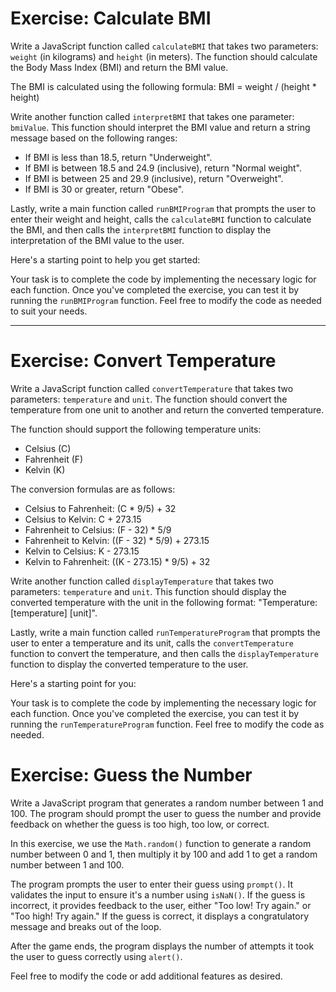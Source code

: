 # Exercise: Calculate BMI
Write a JavaScript function called `calculateBMI` that takes two parameters: `weight` (in kilograms) and `height` (in meters). The function should calculate the Body Mass Index (BMI) and return the BMI value.

The BMI is calculated using the following formula:
BMI = weight / (height * height)

Write another function called `interpretBMI` that takes one parameter: `bmiValue`. This function should interpret the BMI value and return a string message based on the following ranges:

- If BMI is less than 18.5, return "Underweight".
- If BMI is between 18.5 and 24.9 (inclusive), return "Normal weight".
- If BMI is between 25 and 29.9 (inclusive), return "Overweight".
- If BMI is 30 or greater, return "Obese".

Lastly, write a main function called `runBMIProgram` that prompts the user to enter their weight and height, calls the `calculateBMI` function to calculate the BMI, and then calls the `interpretBMI` function to display the interpretation of the BMI value to the user.

Here's a starting point to help you get started:

Your task is to complete the code by implementing the necessary logic for each function. Once you've completed the exercise, you can test it by running the `runBMIProgram` function. Feel free to modify the code as needed to suit your needs.


------------------------------------------

# Exercise: Convert Temperature

Write a JavaScript function called `convertTemperature` that takes two parameters: `temperature` and `unit`.
The function should convert the temperature from one unit to another and return the converted temperature.

The function should support the following temperature units:
- Celsius (C)
- Fahrenheit (F)
- Kelvin (K)

The conversion formulas are as follows:
- Celsius to Fahrenheit: (C * 9/5) + 32
- Celsius to Kelvin: C + 273.15
- Fahrenheit to Celsius: (F - 32) * 5/9
- Fahrenheit to Kelvin: ((F - 32) * 5/9) + 273.15
- Kelvin to Celsius: K - 273.15
- Kelvin to Fahrenheit: ((K - 273.15) * 9/5) + 32

Write another function called `displayTemperature` that takes two parameters: `temperature` and `unit`. This function should display the converted temperature with the unit in the following format: "Temperature: [temperature] [unit]".

Lastly, write a main function called `runTemperatureProgram` that prompts the user to enter a temperature and its unit, calls the `convertTemperature` function to convert the temperature, and then calls the `displayTemperature` function to display the converted temperature to the user.

Here's a starting point for you:


Your task is to complete the code by implementing the necessary logic for each function. Once you've completed the exercise, you can test it by running the `runTemperatureProgram` function. Feel free to modify the code as needed.





# Exercise: Guess the Number
Write a JavaScript program that generates a random number between 1 and 100. 
The program should prompt the user to guess the number and provide feedback on whether the guess is too high, too low, or correct.

In this exercise, we use the `Math.random()` function to generate a random number between 0 and 1, then multiply it by 100 and add 1 to get a random number between 1 and 100.

The program prompts the user to enter their guess using `prompt()`. It validates the input to ensure it's a number using `isNaN()`. If the guess is incorrect, it provides feedback to the user, either "Too low! Try again." or "Too high! Try again." If the guess is correct, it displays a congratulatory message and breaks out of the loop.

After the game ends, the program displays the number of attempts it took the user to guess correctly using `alert()`.

Feel free to modify the code or add additional features as desired.




